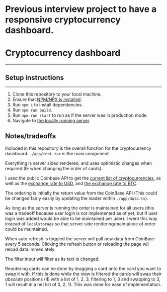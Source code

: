 # Previous interview project to have a responsive cryptocurrency dashboard. 

# Cryptocurrency dashboard

---

## Setup instructions
---
1. Clone this repository to your local machine.
2. Ensure that [NPM/NPX is installed](https://docs.npmjs.com/downloading-and-installing-node-js-and-npm). 
3. Run `npm i` to install dependencies.
4. Run `npm run build`.
5. Run `npm run start` to run as if the server was in production mode.
6. Navigate to [the locally running server](http://localhost:3000)

## Notes/tradeoffs

Included in this repository is the overall function for the cryptocurrency dashboard. `./app/root.tsx` is the main component.

Everything is server sided rendered, and uses optimistic changes when required (IE when changing the order of cards). 

I used the public Coinbase API to get the [current list of cryptocurrencies](https://api.coinbase.com/v2/currencies/crypto), as well as the [exchange rate to USD](https://api.coinbase.com/v2/exchange-rates), and [the exchange rate to BTC](https://api.coinbase.com/v2/exchange-rates?currency=BTC). 

The ordering is initially the return value from the CoinBase API (This could be changed fairly easily by updating the loader within `./app/data.ts`). 

As long as the server is running the order is maintained for all users (this was a tradeoff because user login is not implemented as of yet, but if user login was added would be able to be maintained per user). I went this way instead of `localstorage` so that server side rendering/maintaince of order could be maintained. 

When auto refresh is toggled the server will pull new data from CoinBase every 5 seconds. Clicking the refresh button or reloading the page will reload data immediately. 

The filter input will filter as its text is changed. 

Reordering cards can be done by dragging a card onto the card you want to swap it with. If this is done while the view is filtered the cards will swap their _absolute_ positions (IE with a list of 1, 2, 3, filtering to 1, 3 and swapping to 3, 1 will result in a net list of 3, 2, 1). This was done for ease of implementation. 

